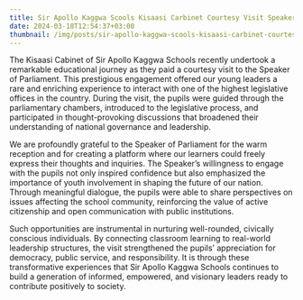 ```yaml
---
title: Sir Apollo Kaggwa Scools Kisaasi Carbinet Courtesy Visit Speaker Parliament
date: 2024-03-18T12:54:37+03:00
thumbnail: /img/posts/sir-apollo-kaggwa-scools-kisaasi-carbinet-courtesy-visit-speaker-parliament.webp
---
```

The Kisaasi Cabinet of Sir Apollo Kaggwa Schools recently undertook a remarkable educational journey as they paid a courtesy visit to the Speaker of Parliament. This prestigious engagement offered our young leaders a rare and enriching experience to interact with one of the highest legislative offices in the country. During the visit, the pupils were guided through the parliamentary chambers, introduced to the legislative process, and participated in thought-provoking discussions that broadened their understanding of national governance and leadership.



We are profoundly grateful to the Speaker of Parliament for the warm reception and for creating a platform where our learners could freely express their thoughts and inquiries. The Speaker’s willingness to engage with the pupils not only inspired confidence but also emphasized the importance of youth involvement in shaping the future of our nation. Through meaningful dialogue, the pupils were able to share perspectives on issues affecting the school community, reinforcing the value of active citizenship and open communication with public institutions.



Such opportunities are instrumental in nurturing well-rounded, civically conscious individuals. By connecting classroom learning to real-world leadership structures, the visit strengthened the pupils’ appreciation for democracy, public service, and responsibility. It is through these transformative experiences that Sir Apollo Kaggwa Schools continues to build a generation of informed, empowered, and visionary leaders ready to contribute positively to society.
